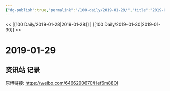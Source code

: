 ```yaml
---
{"dg-publish":true,"permalink":"/100-daily/2019-01-29/","title":"2019-01-29"}
---
```



<< [[100 Daily/2019-01-28\|2019-01-28]] | [[100 Daily/2019-01-30\|2019-01-30]] >>
# 2019-01-29

## 资讯站 记录

原博链接: https://weibo.com/6466290670/Hef6m88OI

